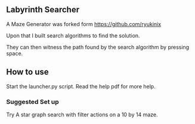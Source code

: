 ## Labyrinth Searcher

A Maze Generator was forked form https://github.com/ryukinix

Upon that I built search algorithms to find the solution. 

They can then witness the path found by the search algorithm by pressing space.

## How to use

Start the launcher.py script. Read the help pdf for more help. 

### Suggested Set up

Try A star graph search with filter actions on a 10 by 14 maze.